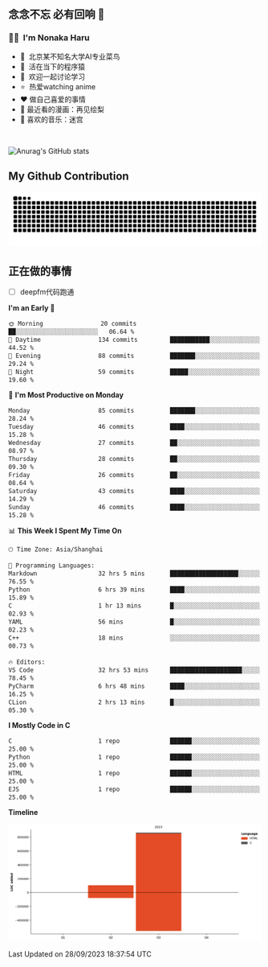 ## 念念不忘 必有回响  👋
### 👨‍🔧&nbsp;&nbsp;I'm Nonaka Haru
- 🏢&nbsp;&nbsp;北京某不知名大学AI专业菜鸟
- 🦍&nbsp;&nbsp;活在当下的程序猿
- 💬&nbsp;&nbsp;欢迎一起讨论学习
- ⭐️&nbsp;&nbsp;热爱watching anime
- ❤️ 做自己喜爱的事情
- 📖 最近看的漫画：再见绘梨
- 🎵 喜欢的音乐：迷宫

<br>

![Anurag's GitHub stats](https://github-readme-stats.vercel.app/api?username=abinzzz&count_private=true&show_icons=true&theme=tokyonight)


## My Github Contribution
![](https://github.com/abinzzz/abinzzz/blob/output/github-contribution-grid-snake.svg)

## 正在做的事情
- [ ] deepfm代码跑通
<!--START_SECTION:waka-->
**I'm an Early 🐤** 

```text
🌞 Morning                20 commits          ██░░░░░░░░░░░░░░░░░░░░░░░   06.64 % 
🌆 Daytime                134 commits         ███████████░░░░░░░░░░░░░░   44.52 % 
🌃 Evening                88 commits          ███████░░░░░░░░░░░░░░░░░░   29.24 % 
🌙 Night                  59 commits          █████░░░░░░░░░░░░░░░░░░░░   19.60 % 
```
📅 **I'm Most Productive on Monday** 

```text
Monday                   85 commits          ███████░░░░░░░░░░░░░░░░░░   28.24 % 
Tuesday                  46 commits          ████░░░░░░░░░░░░░░░░░░░░░   15.28 % 
Wednesday                27 commits          ██░░░░░░░░░░░░░░░░░░░░░░░   08.97 % 
Thursday                 28 commits          ██░░░░░░░░░░░░░░░░░░░░░░░   09.30 % 
Friday                   26 commits          ██░░░░░░░░░░░░░░░░░░░░░░░   08.64 % 
Saturday                 43 commits          ████░░░░░░░░░░░░░░░░░░░░░   14.29 % 
Sunday                   46 commits          ████░░░░░░░░░░░░░░░░░░░░░   15.28 % 
```


📊 **This Week I Spent My Time On** 

```text
🕑︎ Time Zone: Asia/Shanghai

💬 Programming Languages: 
Markdown                 32 hrs 5 mins       ███████████████████░░░░░░   76.55 % 
Python                   6 hrs 39 mins       ████░░░░░░░░░░░░░░░░░░░░░   15.89 % 
C                        1 hr 13 mins        █░░░░░░░░░░░░░░░░░░░░░░░░   02.93 % 
YAML                     56 mins             █░░░░░░░░░░░░░░░░░░░░░░░░   02.23 % 
C++                      18 mins             ░░░░░░░░░░░░░░░░░░░░░░░░░   00.73 % 

🔥 Editors: 
VS Code                  32 hrs 53 mins      ████████████████████░░░░░   78.45 % 
PyCharm                  6 hrs 48 mins       ████░░░░░░░░░░░░░░░░░░░░░   16.25 % 
CLion                    2 hrs 13 mins       █░░░░░░░░░░░░░░░░░░░░░░░░   05.30 % 
```

**I Mostly Code in C** 

```text
C                        1 repo              ██████░░░░░░░░░░░░░░░░░░░   25.00 % 
Python                   1 repo              ██████░░░░░░░░░░░░░░░░░░░   25.00 % 
HTML                     1 repo              ██████░░░░░░░░░░░░░░░░░░░   25.00 % 
EJS                      1 repo              ██████░░░░░░░░░░░░░░░░░░░   25.00 % 
```



**Timeline**

![Lines of Code chart](https://raw.githubusercontent.com/abinzzz/abinzzz/main/assets/bar_graph.png)


 Last Updated on 28/09/2023 18:37:54 UTC
<!--END_SECTION:waka-->



